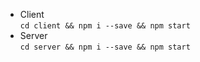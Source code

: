 - Client<br/>
`cd client && npm i --save && npm start`
- Server<br/>
`cd server && npm i --save && npm start`
